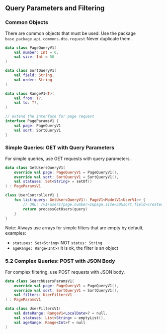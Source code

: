 ## Query Parameters and Filtering

### Common Objects

There are common objects that must be used. Use the package `base_package.api.commons.dto.request` Never duplicate them.

```kotlin
data class PageQueryV1(
    val number: Int = 0,
    val size: Int = 50
)

data class SortQueryV1(
    val field: String,
    val order: String
)

data class RangeV1<T>(
    val from: T?,
    val to: T?,
)

// extend the interface for page request
interface PageParamsV1 {
    val page: PageQueryV1
    val sort: SortQueryV1
}
```


### Simple Queries: GET with Query Parameters
For simple queries, use GET requests with query parameters.

```kotlin
data class GetUsersQueryV1(
    override val page: PageQueryV1 = PageQueryV1(),
    override val sort: SortQueryV1 = SortQueryV1(),
    val statuses: Set<String> = setOf()
) : PageParamsV1

class UserControllerV1 {
    fun list(query: GetUsersQueryV1): PageV1<ModelV1<UserV1>> {
        // URL: /v1/users?page.number=1&page.size=50&sort.field=createdAt&sort.order=ASC&statuses=active
        return processGetUsers(query)
    }
}
```
Note: Always use arrays for simple filters that are empty by default, examples:
- `statuses: Set<String>` NOT `status: String`
- `ageRange: Range<Int>?` it is ok, the filter is an object

### 5.2 Complex Queries: POST with JSON Body
For complex filtering, use POST requests with JSON body.

```kotlin
data class SearchUsersParamsV1(
    override val page: PageQueryV1 = PageQueryV1(),
    override val sort: SortQueryV1 = SortQueryV1(),
    val filters: UserFiltersV1
) : PageParamsV1

data class UserFiltersV1(
    val dateRange: RangeV1<LocalDate>? = null,
    val statuses: List<String> = emptyList(),
    val ageRange: Range<Int>? = null
)
```